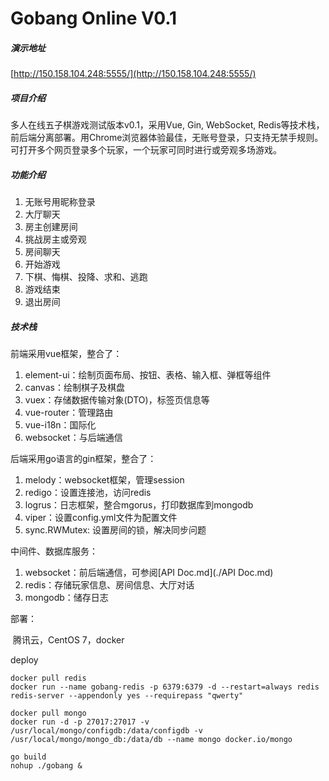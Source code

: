# Gobang Online V0.1

##### 演示地址

[http://150.158.104.248:5555/](http://150.158.104.248:5555/)

##### 项目介绍

多人在线五子棋游戏测试版本v0.1，采用Vue, Gin, WebSocket, Redis等技术栈，前后端分离部署。用Chrome浏览器体验最佳，无账号登录，只支持无禁手规则。可打开多个网页登录多个玩家，一个玩家可同时进行或旁观多场游戏。

##### 功能介绍

1. 无账号用昵称登录
2. 大厅聊天
3. 房主创建房间
4. 挑战房主或旁观
5. 房间聊天
6. 开始游戏
7. 下棋、悔棋、投降、求和、逃跑
8. 游戏结束
9. 退出房间

##### 技术栈

前端采用vue框架，整合了：

1. element-ui：绘制页面布局、按钮、表格、输入框、弹框等组件
2. canvas：绘制棋子及棋盘
3. vuex：存储数据传输对象(DTO)，标签页信息等
4. vue-router：管理路由
5. vue-i18n：国际化
6. websocket：与后端通信

后端采用go语言的gin框架，整合了：

1. melody：websocket框架，管理session
2. redigo：设置连接池，访问redis
3. logrus：日志框架，整合mgorus，打印数据库到mongodb
4. viper：设置config.yml文件为配置文件
5. sync.RWMutex: 设置房间的锁，解决同步问题

中间件、数据库服务：

1. websocket：前后端通信，可参阅[API Doc.md](./API Doc.md)
2. redis：存储玩家信息、房间信息、大厅对话
3. mongodb：储存日志

部署：

​	腾讯云，CentOS 7，docker

deploy

```
docker pull redis
docker run --name gobang-redis -p 6379:6379 -d --restart=always redis redis-server --appendonly yes --requirepass "qwerty"

docker pull mongo
docker run -d -p 27017:27017 -v /usr/local/mongo/configdb:/data/configdb -v /usr/local/mongo/mongo_db:/data/db --name mongo docker.io/mongo

go build
nohup ./gobang &
```